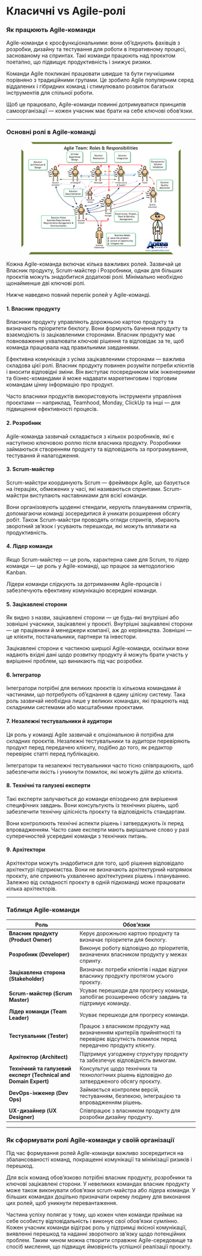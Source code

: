 # Класичні vs Agile-ролі

### Як працюють Agile-команди



Agile-команди є кросфункціональними: вони об’єднують фахівців з розробки, дизайну та тестування для роботи в ітеративному процесі, заснованому на спринтах. Такі команди працюють над проєктом поетапно, що підвищує продуктивність і знижує ризики.

Команди Agile покликані працювати швидше та бути гнучкішими порівняно з традиційними групами. Це зробило Agile популярним серед віддалених і гібридних команд і стимулювало розвиток багатьох інструментів для спільної роботи.

Щоб це працювало, Agile-команди повинні дотримуватися принципів самоорганізації — кожен учасник має брати на себе ключові обов’язки.

***

### Основні ролі в Agile-команді

<figure><img src="https://github.com/Mykhailo-Andreiev/Agile_GitBook/raw/main/assets/agile-team.png" alt="" width="563"><figcaption></figcaption></figure>

Кожна Agile-команда включає кілька важливих ролей. Зазвичай це Власник продукту, Scrum-майстер і Розробники, однак для більших проєктів можуть знадобитися додаткові ролі. Мінімально необхідно щонайменше дві ключові ролі.

Нижче наведено повний перелік ролей у Agile-команді.

#### 1. Власник продукту

Власники продукту управляють дорожньою картою продукту та визначають пріоритети беклогу. Вони формують бачення продукту та взаємодіють із зацікавленими сторонами. Власник продукту має повноваження ухвалювати ключові рішення та відповідає за те, щоб команда працювала над правильними завданнями.

Ефективна комунікація з усіма зацікавленими сторонами — важлива складова цієї ролі. Власник продукту повинен розуміти потреби клієнтів і вносити відповідні зміни. Він виступає посередником між інженерними та бізнес-командами й може надавати маркетинговим і торговим командам цінну інформацію про продукт.

Часто власники продуктів використовують інструменти управління проєктами — наприклад, Teamhood, Monday, ClickUp та інші — для підвищення ефективності процесів.

#### 2. Розробник

Agile-команда зазвичай складається з кількох розробників, які є наступною ключовою роллю після власника продукту. Розробники займаються створенням продукту та відповідають за програмування, тестування й налагодження.

#### 3. Scrum-майстер

Scrum-майстри координують Scrum — фреймворк Agile, що базується на ітераціях, обмежених у часі, які називаються спринтами. Scrum-майстри виступають наставниками для всієї команди.

Вони організовують щоденні стендапи, керують плануванням спринтів, допомагаючи команді зосередитися й уникати розширення обсягу робіт. Також Scrum-майстри проводять огляди спринтів, збирають зворотний зв’язок і усувають перешкоди, які можуть впливати на продуктивність.

#### 4. Лідер команди

Якщо Scrum-майстер — це роль, характерна саме для Scrum, то лідер команди — це роль у Agile-команді, що працює за методологією Kanban.

Лідери команди слідкують за дотриманням Agile-процесів і забезпечують ефективну комунікацію всередині команди.

#### 5. Зацікавлені сторони

Як видно з назви, зацікавлені сторони — це будь-які внутрішні або зовнішні учасники, зацікавлені у проєкті. Внутрішні зацікавлені сторони — це працівники й менеджери компанії, аж до керівництва. Зовнішні — це клієнти, постачальники, партнери та інвестори.

Зацікавлені сторони є частиною ширшої Agile-команди, оскільки вони надають вхідні дані щодо розвитку продукту й можуть брати участь у вирішенні проблем, що виникають під час розробки.

#### 6. Інтегратор

Інтегратори потрібні для великих проєктів із кількома командами й частинами, що потребують об’єднання в єдину цілісну систему. Така роль зазвичай необхідна лише у великих командах, які працюють над складними системами або масштабними проєктами.

#### 7. Незалежні тестувальники й аудитори

Ця роль у команді Agile зазвичай є опціональною й потрібна для складних проєктів. Незалежні тестувальники та аудитори перевіряють продукт перед передачею клієнту, подібно до того, як редактор перевіряє статті перед публікацією.

Інтегратори та незалежні тестувальники часто тісно співпрацюють, щоб забезпечити якість і уникнути помилок, які можуть дійти до клієнта.

#### 8. Технічні та галузеві експерти

Такі експерти залучаються до команди епізодично для вирішення специфічних завдань. Вони консультують із технічних рішень, щоб забезпечити технічну цілісність проєкту та відповідність стандартам.

Вони контролюють технічні аспекти рішень і затверджують їх перед впровадженням. Часто саме експерти мають вирішальне слово у разі суперечностей усередині команди з технічних питань.

#### 9. Архітектори

Архітектори можуть знадобитися для того, щоб рішення відповідало архітектурі підприємства. Вони не визначають архітектурний напрямок проєкту, але сприяють ухваленню архітектурних рішень і плануванню. Залежно від складності проєкту в одній підкоманді може працювати кілька архітекторів.

***

### Таблиця Agile-команди

| Роль                                                             | Обов’язки                                                                                                                             |
| ---------------------------------------------------------------- | ------------------------------------------------------------------------------------------------------------------------------------- |
| **Власник продукту (Product Owner)**                             | Керує дорожньою картою продукту та визначає пріоритети для беклогу.                                                                   |
| **Розробник (Developer)**                                        | Виконує роботу відповідно до пріоритетів, визначених власником продукту у межах спринту.                                              |
| **Зацікавлена сторона (Stakeholder)**                            | Визначає потреби клієнтів і надає відгуки власнику продукту протягом усього проєкту.                                                  |
| **Scrum-майстер (Scrum Master)**                                 | Усуває перешкоди для прогресу команди, запобігає розширенню обсягу завдань та підтримує команду.                                      |
| **Лідер команди (Team Leader)**                                  | Усуває перешкоди для прогресу команди.                                                                                                |
| **Тестувальник (Tester)**                                        | Працює з власником продукту над визначенням критеріїв прийнятності та перевіряє відсутність помилок перед передачею продукту клієнту. |
| **Архітектор (Architect)**                                       | Підтримує узгоджену структуру продукту та забезпечує відповідність вимогам.                                                           |
| **Технічний та галузевий експерт (Technical and Domain Expert)** | Консультує щодо технічних та технологічних рішень відповідно до затвердженого обсягу проєкту.                                         |
| **DevOps-інженер (Dev Ops)**                                     | Займається контролем версій, тестуванням, безпекою, інтеграцією та впровадженням рішень.                                              |
| **UX-дизайнер (UX Designer)**                                    | Співпрацює з власником продукту для розробки дизайну продукту.                                                                        |

***

### Як сформувати ролі Agile-команди у своїй організації



Під час формування ролей Agile-команди важливо зосередитися на збалансованості команд, покращенні комунікації та мінімізації ризиків і перешкод.

Для всіх команд обов’язково потрібні власник продукту, розробники та ключові зацікавлені сторони. У невеликих командах власник продукту може також виконувати обов’язки scrum-майстра або лідера команди. У більших командах доцільно призначати окрему людину для виконання цих ролей, щоб уникнути перевантаження.

Частина успіху полягає у тому, що кожен член команди приймає на себе особисту відповідальність і виконує свої обов’язки сумлінно. Кожен учасник команди відіграє роль у підтримці якісної комунікації, виявленні перешкод та наданні зворотного зв’язку щодо потенційних проблем. Таким чином можна створити справжнє Agile-середовище та спосіб мислення, що підвищує ймовірність успішної реалізації проєкту.
